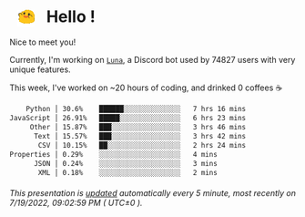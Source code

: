 <h1>   <img src="./spoinky.gif" style="vertical-align:middle;" width="30px">   Hello ! </h1>

Nice to meet you!

Currently, I'm working on <a href='https://github.com/Asgarrrr/Luna'>`Luna`</a>, a Discord bot used by 74827 users with very unique features.

This week, I've worked on ~20 hours of coding, and drinked 0 coffees ☕

```
    Python │ 30.6%    ██████░░░░░░░░░░░░░░   7 hrs 16 mins
JavaScript │ 26.91%   █████░░░░░░░░░░░░░░░   6 hrs 23 mins
     Other │ 15.87%   ███░░░░░░░░░░░░░░░░░   3 hrs 46 mins
      Text │ 15.57%   ███░░░░░░░░░░░░░░░░░   3 hrs 42 mins
       CSV │ 10.15%   ██░░░░░░░░░░░░░░░░░░   2 hrs 24 mins
Properties │ 0.29%    ░░░░░░░░░░░░░░░░░░░░   4 mins
      JSON │ 0.24%    ░░░░░░░░░░░░░░░░░░░░   3 mins
       XML │ 0.18%    ░░░░░░░░░░░░░░░░░░░░   2 mins
```

###### This presentation is [updated](https://github.com/Asgarrrr) automatically every 5 minute, most recently on 7/19/2022, 09:02:59 PM ( UTC±0 ).